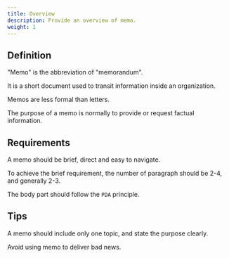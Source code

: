 ```yaml
---
title: Overview
description: Provide an overview of memo.
weight: 1
---
```


## Definition

"Memo" is the abbreviation of "memorandum".

It is a short document used to transit information inside an organization.

Memos are less formal than letters.

The purpose of a memo is normally to provide or request factual information.

## Requirements

A memo should be brief, direct and easy to navigate.

To achieve the brief requirement, the number of paragraph should be 2-4, and generally 2-3.

The body part should follow the `PDA` principle.

## Tips

A memo should include only one topic, and state the purpose clearly.

Avoid using memo to deliver bad news.
